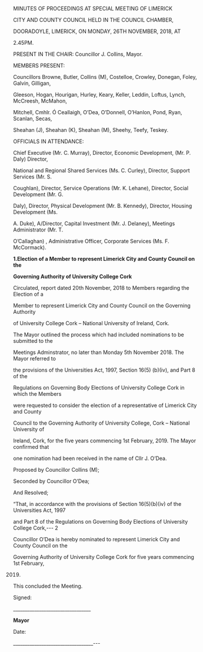 MINUTES OF PROCEEDINGS AT SPECIAL MEETING OF LIMERICK

CITY AND COUNTY COUNCIL HELD IN THE COUNCIL CHAMBER,

DOORADOYLE, LIMERICK, ON MONDAY, 26TH NOVEMBER, 2018, AT

2.45PM.

PRESENT IN THE CHAIR: Councillor J. Collins, Mayor.

MEMBERS PRESENT:

Councillors Browne, Butler, Collins (M), Costelloe, Crowley, Donegan, Foley, Galvin, Gilligan,

Gleeson, Hogan, Hourigan, Hurley, Keary, Keller, Leddin, Loftus, Lynch, McCreesh, McMahon,

Mitchell, Cmhlr. Ó Ceallaigh, O’Dea, O’Donnell, O’Hanlon, Pond, Ryan, Scanlan, Secas,

Sheahan (J), Sheahan (K), Sheahan (M), Sheehy, Teefy, Teskey.

OFFICIALS IN ATTENDANCE:

Chief Executive (Mr. C. Murray), Director, Economic Development, (Mr. P. Daly) Director,

National and Regional Shared Services (Ms. C. Curley), Director, Support Services (Mr. S.

Coughlan), Director, Service Operations (Mr. K. Lehane), Director, Social Development (Mr. G.

Daly), Director, Physical Development (Mr. B. Kennedy), Director, Housing Development (Ms.

A. Duke), A/Director, Capital Investment (Mr. J. Delaney), Meetings Administrator (Mr. T.

O’Callaghan) , Administrative Officer, Corporate Services (Ms. F. McCormack).

**1.Election of a Member to represent Limerick City and County Council on the**

**Governing Authority of University College Cork**

Circulated, report dated 20th November, 2018 to Members regarding the Election of a

Member to represent Limerick City and County Council on the Governing Authority

of University College Cork – National University of Ireland, Cork.

The Mayor outlined the process which had included nominations to be submitted to the

Meetings Adminstrator, no later than Monday 5th November 2018. The Mayor referred to

the provisions of the Universities Act, 1997, Section 16(5) (b)(iv), and Part 8 of the

Regulations on Governing Body Elections of University College Cork in which the Members

were requested to consider the election of a representative of Limerick City and County

Council to the Governing Authority of University College, Cork – National University of

Ireland, Cork, for the five years commencing 1st February, 2019. The Mayor confirmed that

one nomination had been received in the name of Cllr J. O’Dea.

Proposed by Councillor Collins (M);

Seconded by Councillor O’Dea;

And Resolved;

“That, in accordance with the provisions of Section 16(5)(b)(iv) of the Universities Act, 1997

and Part 8 of the Regulations on Governing Body Elections of University College Cork,---
2

Councillor O’Dea is hereby nominated to represent Limerick City and County Council on the

Governing Authority of University College Cork for five years commencing 1st February,

2019.

This concluded the Meeting.

Signed:

\_\_\_\_\_\_\_\_\_\_\_\_\_\_\_\_\_\_\_\_\_\_\_\_\_\_\_\_\_\_\_\_\_

**Mayor**

Date:

\_\_\_\_\_\_\_\_\_\_\_\_\_\_\_\_\_\_\_\_\_\_\_\_\_\_\_\_\_\_\_\_\_\_---
